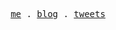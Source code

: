<p align="center">
  <samp>
    <a href="https://github.com/seymourpoler/seymourpoler/edit/main/README.md">me</a> .
    <a href="[https://antfu.me/posts](https://aprendiendoatirarlineasdecodigo.blogspot.com/)">blog</a> .
    <a href="[https://twitter.com/antfu7](https://x.com/seymourpoler)">tweets</a>
  </samp>
</p>

<!--
**seymourpoler/seymourpoler** is a ✨ _special_ ✨ repository because its `README.md` (this file) appears on your GitHub profile.

Here are some ideas to get you started:

- 🔭 I’m currently working on ...
- 🌱 I’m currently learning ...
- 👯 I’m looking to collaborate on ...
- 🤔 I’m looking for help with ...
- 💬 Ask me about ...
- 📫 How to reach me: ...
- 😄 Pronouns: ...
- ⚡ Fun fact: ...
-->
